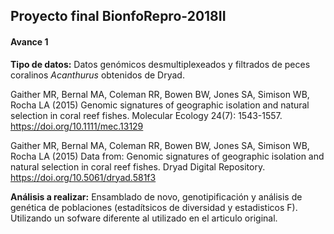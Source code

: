 ## Proyecto final BionfoRepro-2018II

#### Avance 1

**Tipo de datos:** Datos genómicos desmultiplexeados y filtrados de peces coralinos *Acanthurus* obtenidos de Dryad.

Gaither MR, Bernal MA, Coleman RR, Bowen BW, Jones SA, Simison WB, Rocha LA (2015) Genomic signatures of geographic isolation and natural selection in coral reef fishes. Molecular Ecology 24(7): 1543-1557. https://doi.org/10.1111/mec.13129

Gaither MR, Bernal MA, Coleman RR, Bowen BW, Jones SA, Simison WB, Rocha LA (2015) Data from: Genomic signatures of geographic isolation and natural selection in coral reef fishes. Dryad Digital Repository. https://doi.org/10.5061/dryad.581f3

**Análisis a realizar:** Ensamblado de novo, genotipificación y análisis de genética de poblaciones (estadítsicos de diversidad y estadisticos F). Utilizando un sofware diferente al utilizado en el articulo original. 
